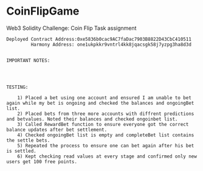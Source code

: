 # CoinFlipGame
Web3 Solidity Challenge: Coin Flip Task assignment 


    Deployed Contract Address:0xe5836b0cac9AC7faDac7903B8822D43CbC410511
             Harmony Address: one1ukpkkr9vntrl4kk8jqacsgk58j7yzpg3ha8d3d


    IMPORTANT NOTES:
    



    TESTING:

        1) Placed a bet using one account and ensured I am unable to bet again while my bet is ongoing and checked the balances and ongoingBet list.
        2) Placed bets from three more accounts with diffrent predictions and betvalues. Noted their balances and checked ongoinbet list.
        3) Called RewardBet function to ensure everyone got the correct balance updates after bet settlement.
        4) Checked ongoingBet list is empty and completeBet list contains the settle bets.
        5) Repeated the process to ensure one can bet again after his bet is settled.
        6) Kept checking read values at every stage and confirmed only new users get 100 free points.
